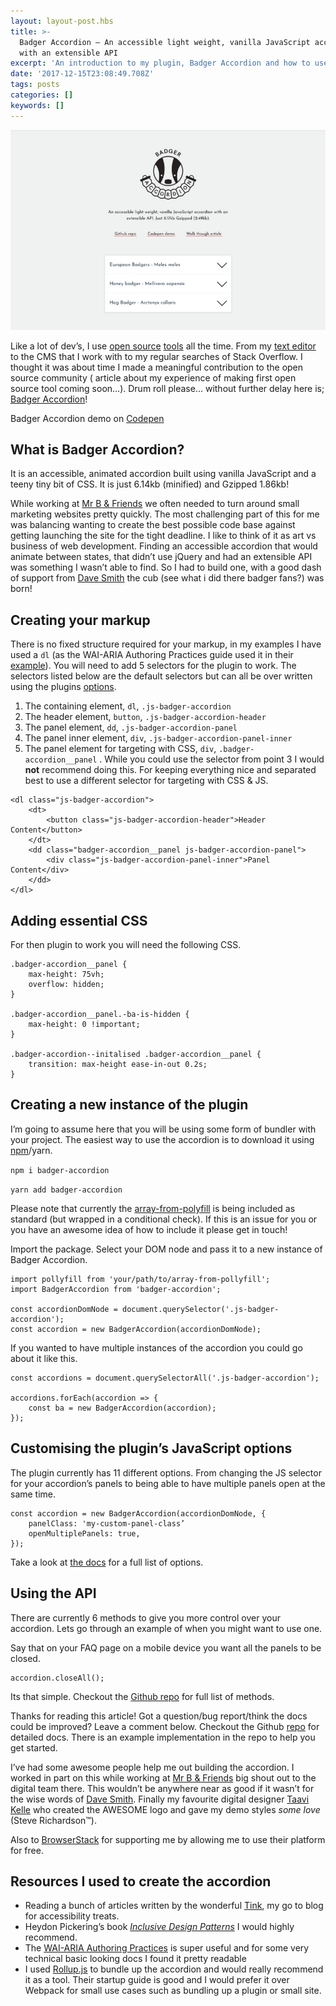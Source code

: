 ```yaml
---
layout: layout-post.hbs
title: >-
  Badger Accordion — An accessible light weight, vanilla JavaScript accordion
  with an extensible API
excerpt: 'An introduction to my plugin, Badger Accordion and how to use it.'
date: '2017-12-15T23:08:49.708Z'
tags: posts
categories: []
keywords: []
---
```


![Badger accordion demo](/assets/img/1__XvUWwkh__xUV8wAPW2dsWaQ.jpeg)


Like a lot of dev’s, I use [open source](https://hackernoon.com/tagged/open-source) [tools](https://hackernoon.com/tagged/tools) all the time. From my [text editor](https://atom.io/) to the CMS that I work with to my regular searches of Stack Overflow. I thought it was about time I made a meaningful contribution to the open source community ( article about my experience of making first open source tool coming soon…). Drum roll please… without further delay here is; [Badger Accordion](http://ba.northernbadger.co.uk/)!

Badger Accordion demo on [Codepen](https://codepen.io/stuartjnelson/pen/WZpxqY)

## What is Badger Accordion?

It is an accessible, animated accordion built using vanilla JavaScript and a teeny tiny bit of CSS. It is just 6.14kb (minified) and Gzipped 1.86kb!

While working at [Mr B & Friends](http://mrbandfriends.co.uk) we often needed to turn around small marketing websites pretty quickly. The most challenging part of this for me was balancing wanting to create the best possible code base against getting launching the site for the tight deadline. I like to think of it as art vs business of web development. Finding an accessible accordion that would animate between states, that didn’t use jQuery and had an extensible API was something I wasn’t able to find. So I had to build one, with a good dash of support from [Dave Smith](https://aheadcreative.co.uk/) the cub (see what i did there badger fans?) was born!

## Creating your markup

There is no fixed structure required for your markup, in my examples I have used a `dl` (as the WAI-ARIA Authoring Practices guide used it in their [example](https://www.w3.org/TR/wai-aria-practices-1.1/examples/accordion/accordion.html)). You will need to add 5 selectors for the plugin to work. The selectors listed below are the default selectors but can all be over written using the plugins [options](https://github.com/stuartjnelson/badger-accordion#options).

1.  The containing element, `dl`, `.js-badger-accordion`
2.  The header element, `button`, `.js-badger-accordion-header`
3.  The panel element, `dd`, `.js-badger-accordion-panel`
4.  The panel inner element, `div`, `.js-badger-accordion-panel-inner`
5.  The panel element for targeting with CSS, `div`, `.badger-accordion__panel` . While you could use the selector from point 3 I would **not** recommend doing this. For keeping everything nice and separated best to use a different selector for targeting with CSS & JS.

```
<dl class="js-badger-accordion">
    <dt>
        <button class="js-badger-accordion-header">Header Content</button>
    </dt>
    <dd class="badger-accordion__panel js-badger-accordion-panel">
        <div class="js-badger-accordion-panel-inner">Panel Content</div>
    </dd>
</dl>
```

## Adding essential CSS

For then plugin to work you will need the following CSS.
```
.badger-accordion__panel {
    max-height: 75vh;
    overflow: hidden;
}

.badger-accordion__panel.-ba-is-hidden {
    max-height: 0 !important;
}

.badger-accordion--initalised .badger-accordion__panel {
    transition: max-height ease-in-out 0.2s;
}
```

## Creating a new instance of the plugin

I’m going to assume here that you will be using some form of bundler with your project. The easiest way to use the accordion is to download it using [npm](http://npmjs.com/package/badger-accordion)/yarn.

`npm i badger-accordion`

`yarn add badger-accordion`

Please note that currently the [array-from-polyfill](https://developer.mozilla.org/en-US/docs/Web/JavaScript/Reference/Global_Objects/Array/from#Polyfill) is being included as standard (but wrapped in a conditional check). If this is an issue for you or you have an awesome idea of how to include it please get in touch!

Import the package. Select your DOM node and pass it to a new instance of Badger Accordion.

```
import pollyfill from 'your/path/to/array-from-pollyfill';
import BadgerAccordion from 'badger-accordion';

const accordionDomNode = document.querySelector('.js-badger-accordion');
const accordion = new BadgerAccordion(accordionDomNode);
```

If you wanted to have multiple instances of the accordion you could go about it like this.

```
const accordions = document.querySelectorAll('.js-badger-accordion');

accordions.forEach(accordion => {
    const ba = new BadgerAccordion(accordion);
});
```

## Customising the plugin’s JavaScript options

The plugin currently has 11 different options. From changing the JS selector for your accordion’s panels to being able to have multiple panels open at the same time.

```
const accordion = new BadgerAccordion(accordionDomNode, {
    panelClass: 'my-custom-panel-class’
    openMultiplePanels: true,
});
```

Take a look at [the docs](https://github.com/stuartjnelson/badger-accordion#options) for a full list of options.

## Using the API

There are currently 6 methods to give you more control over your accordion. Lets go through an example of when you might want to use one.

Say that on your FAQ page on a mobile device you want all the panels to be closed.

```
accordion.closeAll();
```

Its that simple. Checkout the [Github repo](https://github.com/stuartjnelson/badger-accordion#methods) for full list of methods.

Thanks for reading this article! Got a question/bug report/think the docs could be improved? Leave a comment below. Checkout the Github [repo](https://github.com/stuartjnelson/badger-accordion) for detailed docs. There is an example implementation in the repo to help you get started.

I’ve had some awesome people help me out building the accordion. I worked in part on this while working at [Mr B & Friends](https://www.mrbandfriends.co.uk/) big shout out to the digital team there. This wouldn’t be anywhere near as good if it wasn’t for the wise words of [Dave Smith](https://github.com/getdave). Finally my favourite digital designer [Taavi Kelle](https://twitter.com/taavetkelle) who created the AWESOME logo and gave my demo styles _some love_ (Steve Richardson™).

Also to [BrowserStack](https://www.browserstack.com/) for supporting me by allowing me to use their platform for free.

## Resources I used to create the accordion

*   Reading a bunch of articles written by the wonderful [Tink](https://tink.uk/), my go to blog for accessibility treats.
*   Heydon Pickering’s book [_Inclusive Design Patterns_](https://shop.smashingmagazine.com/products/inclusive-design-patterns)  I would highly recommend.
*   The [WAI-ARIA Authoring Practices](https://www.w3.org/TR/wai-aria-practices-1.1/#accordion) is super useful and for some very technical basic looking docs I found it pretty readable
*   I used [Rollup.js](http://rollupjs.org) to bundle up the accordion and would really recommend it as a tool. Their startup guide is good and I would prefer it over Webpack for small use cases such as bundling up a plugin or small site.
